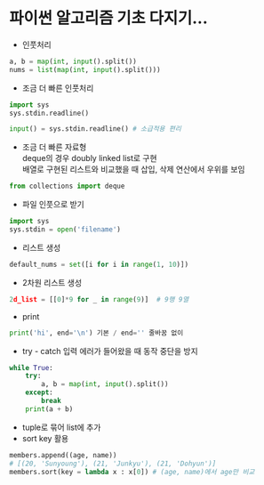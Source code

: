 # 파이썬 알고리즘 기초 다지기...

- 인풋처리
```python
a, b = map(int, input().split())
nums = list(map(int, input().split()))
```
- 조금 더 빠른 인풋처리
```python
import sys
sys.stdin.readline()

input() = sys.stdin.readline() # 소급적용 편리
```



- 조금 더 빠른 자료형\
deque의 경우 doubly linked list로 구현\
배열로 구현된 리스트와 비교했을 때 삽입, 삭제 연산에서 우위를 보임
```python
from collections import deque
```


- 파일 인풋으로 받기
```python
import sys
sys.stdin = open('filename')
```


- 리스트 생성
```python
default_nums = set([i for i in range(1, 10)])
```
- 2차원 리스트 생성

```python
2d_list = [[0]*9 for _ in range(9)]  # 9행 9열
```
- print
```python
print('hi', end='\n') 기본 / end='' 줄바꿈 없이
```
- try - catch 입력 에러가 들어왔을 때 동작 중단을 방지
```python
while True:
    try:
        a, b = map(int, input().split())
    except:
        break
    print(a + b)
```
- tuple로 묶어 list에 추가
- sort key 활용
```python
members.append((age, name))
# [(20, 'Sunyoung'), (21, 'Junkyu'), (21, 'Dohyun')]
members.sort(key = lambda x : x[0])	# (age, name)에서 age만 비교
```
```python

```
```python

```